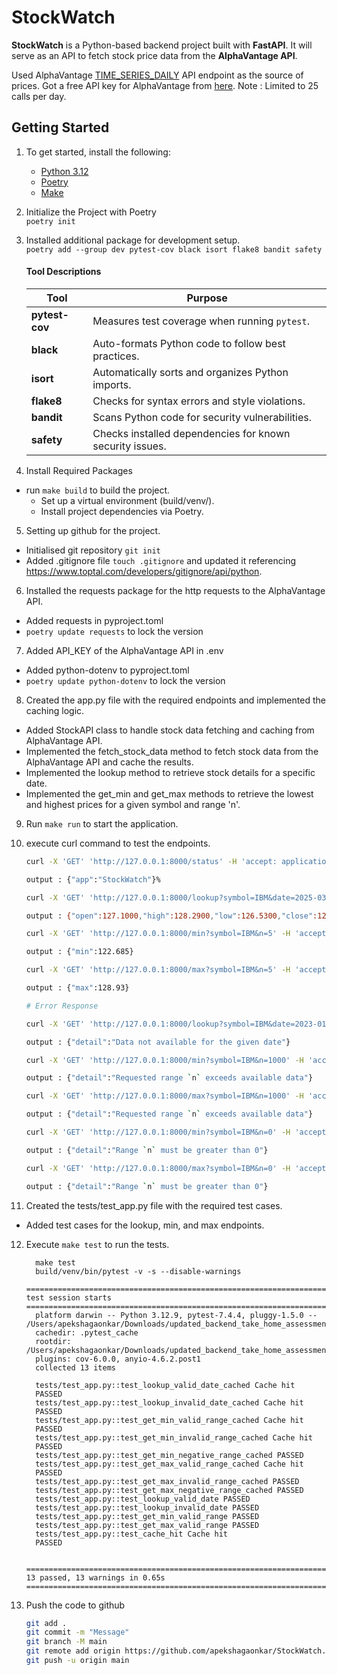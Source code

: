 # StockWatch

**StockWatch** is a Python-based backend project built with **FastAPI**. It will serve as an API to fetch stock price data from the **AlphaVantage API**.

Used AlphaVantage [TIME_SERIES_DAILY](https://www.alphavantage.co/documentation/#daily) API
endpoint as the source of prices. Got a free API key for AlphaVantage from [here](https://www.alphavantage.co/support/#api-key). 
Note : Limited to 25 calls per day.

## Getting Started

1. To get started, install the following:
    - [Python 3.12](https://docs.python.org/3.12/)
    - [Poetry](https://python-poetry.org/)
    - [Make](https://www.gnu.org/software/make/)

2. Initialize the Project with Poetry \
  ```poetry init``` 

3. Installed additional package for development setup. \
```poetry add --group dev pytest-cov black isort flake8 bandit safety``` 

    #### Tool Descriptions

    | Tool         | Purpose |
    |-------------|---------|
    | **pytest-cov** | Measures test coverage when running `pytest`. |
    | **black** | Auto-formats Python code to follow best practices. |
    | **isort** | Automatically sorts and organizes Python imports. |
    | **flake8** | Checks for syntax errors and style violations. |
    | **bandit** | Scans Python code for security vulnerabilities. |
    | **safety** | Checks installed dependencies for known security issues. |

4. Install Required Packages
  - run `make build` to build the project.
    - Set up a virtual environment (build/venv/).
    - Install project dependencies via Poetry.

5. Setting up github for the project. 
  - Initialised git repository ```git init``` 
  - Added .gitignore file ```touch .gitignore``` and updated it referencing https://www.toptal.com/developers/gitignore/api/python.

6. Installed the requests package for the http requests to the AlphaVantage API. 
- Added requests in pyproject.toml
- ```poetry update requests``` to lock the version

7. Added API_KEY of the AlphaVantage API in .env
- Added python-dotenv to pyproject.toml
- ```poetry update python-dotenv``` to lock the version


8. Created the app.py file with the required endpoints and implemented the caching logic.
- Added StockAPI class to handle stock data fetching and caching from AlphaVantage API.
- Implemented the fetch_stock_data method to fetch stock data from the AlphaVantage API and cache the results.
- Implemented the lookup method to retrieve stock details for a specific date.
- Implemented the get_min and get_max methods to retrieve the lowest and highest prices for a given symbol and range 'n'.

9. Run `make run` to start the application.

10. execute curl command to test the endpoints.
    ```bash
    curl -X 'GET' 'http://127.0.0.1:8000/status' -H 'accept: application/json'

    output : {"app":"StockWatch"}%

    curl -X 'GET' 'http://127.0.0.1:8000/lookup?symbol=IBM&date=2025-03-06' -H 'accept: application/json'

    output : {"open":127.1000,"high":128.2900,"low":126.5300,"close":127.9600,"volume":3671903}

    curl -X 'GET' 'http://127.0.0.1:8000/min?symbol=IBM&n=5' -H 'accept: application/json'

    output : {"min":122.685}

    curl -X 'GET' 'http://127.0.0.1:8000/max?symbol=IBM&n=5' -H 'accept: application/json'

    output : {"max":128.93}

    # Error Response

    curl -X 'GET' 'http://127.0.0.1:8000/lookup?symbol=IBM&date=2023-01-01' -H 'accept: application/json'

    output : {"detail":"Data not available for the given date"}

    curl -X 'GET' 'http://127.0.0.1:8000/min?symbol=IBM&n=1000' -H 'accept: application/json'

    output : {"detail":"Requested range `n` exceeds available data"}

    curl -X 'GET' 'http://127.0.0.1:8000/max?symbol=IBM&n=1000' -H 'accept: application/json'

    output : {"detail":"Requested range `n` exceeds available data"}

    curl -X 'GET' 'http://127.0.0.1:8000/min?symbol=IBM&n=0' -H 'accept: application/json'

    output : {"detail":"Range `n` must be greater than 0"}

    curl -X 'GET' 'http://127.0.0.1:8000/max?symbol=IBM&n=0' -H 'accept: application/json'

    output : {"detail":"Range `n` must be greater than 0"}
    ```

11. Created the tests/test_app.py file with the required test cases.
- Added test cases for the lookup, min, and max endpoints.

12. Execute `make test` to run the tests.
    ```
      make test
      build/venv/bin/pytest -v -s --disable-warnings
      ================================================================================ test session starts ================================================================================
      platform darwin -- Python 3.12.9, pytest-7.4.4, pluggy-1.5.0 -- /Users/apekshagaonkar/Downloads/updated_backend_take_home_assessment_20250228/StockWatch/build/venv/bin/python
      cachedir: .pytest_cache
      rootdir: /Users/apekshagaonkar/Downloads/updated_backend_take_home_assessment_20250228/StockWatch
      plugins: cov-6.0.0, anyio-4.6.2.post1
      collected 13 items                                                                                                                                                                  

      tests/test_app.py::test_lookup_valid_date_cached Cache hit
      PASSED
      tests/test_app.py::test_lookup_invalid_date_cached Cache hit
      PASSED
      tests/test_app.py::test_get_min_valid_range_cached Cache hit
      PASSED
      tests/test_app.py::test_get_min_invalid_range_cached Cache hit
      PASSED
      tests/test_app.py::test_get_min_negative_range_cached PASSED
      tests/test_app.py::test_get_max_valid_range_cached Cache hit
      PASSED
      tests/test_app.py::test_get_max_invalid_range_cached PASSED
      tests/test_app.py::test_get_max_negative_range_cached PASSED
      tests/test_app.py::test_lookup_valid_date PASSED
      tests/test_app.py::test_lookup_invalid_date PASSED
      tests/test_app.py::test_get_min_valid_range PASSED
      tests/test_app.py::test_get_max_valid_range PASSED
      tests/test_app.py::test_cache_hit Cache hit 
      PASSED

      ========================================================================== 13 passed, 13 warnings in 0.65s ==========================================================================
    ```


13. Push the code to github
    ```bash
    git add .
    git commit -m "Message"
    git branch -M main
    git remote add origin https://github.com/apekshagaonkar/StockWatch.git
    git push -u origin main
    ```